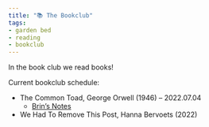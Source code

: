 ```yaml
---
title: "📚 The Bookclub"
tags:
- garden bed
- reading
- bookclub
---
```


In the book club we read books!

Current bookclub schedule:
- The Common Toad, George Orwell (1946) – 2022.07.04
	- [Brin’s Notes](notes/bookclub/Brin%20on%20Toad.md)
- We Had To Remove This Post, Hanna Bervoets (2022)